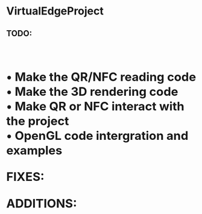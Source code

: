 VirtualEdgeProject
==================

<b><h2>TODO:<h2></b><br>
• Make the QR/NFC reading code<br>
• Make the 3D rendering code<br>
• Make QR or NFC interact with the project<br>
• OpenGL code intergration and examples<br>



FIXES:





ADDITIONS:



